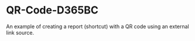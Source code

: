 # QR-Code-D365BC


An example of creating a report (shortcut) with a QR code using an external link source.
